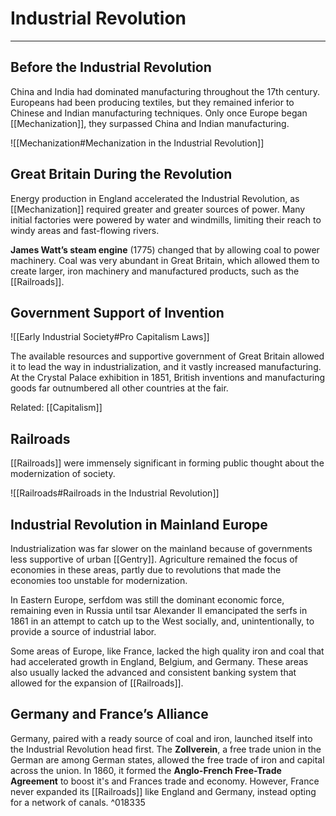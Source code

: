 # Industrial Revolution
---

## Before the Industrial Revolution
China and India had dominated manufacturing throughout the 17th century. Europeans had been producing textiles, but they remained inferior to Chinese and Indian manufacturing techniques. Only once Europe began [[Mechanization]], they surpassed China and Indian manufacturing.

![[Mechanization#Mechanization in the Industrial Revolution]]

## Great Britain During the Revolution
Energy production in England accelerated the Industrial Revolution, as [[Mechanization]] required greater and greater sources of power. Many initial factories were powered by water and windmills, limiting their reach to windy areas and fast-flowing rivers.

**James Watt’s steam engine** (1775) changed that by allowing coal to power machinery. Coal was very abundant in Great Britain, which allowed them to create larger, iron machinery and manufactured products, such as the [[Railroads]]. 

## Government Support of Invention

![[Early Industrial Society#Pro Capitalism Laws]]

The available resources and supportive government of Great Britain allowed it to lead the way in industrialization, and it vastly increased manufacturing. At the Crystal Palace exhibition in 1851, British inventions and manufacturing goods far outnumbered all other countries at the fair.

Related: [[Capitalism]]

## Railroads
[[Railroads]] were immensely significant in forming public thought about the modernization of society.

![[Railroads#Railroads in the Industrial Revolution]]

## Industrial Revolution in Mainland Europe
Industrialization was far slower on the mainland because of governments less supportive of urban [[Gentry]]. Agriculture remained the focus of economies in these areas, partly due to revolutions that made the economies too unstable for modernization.

In Eastern Europe, serfdom was still the dominant economic force, remaining even in Russia until tsar Alexander II emancipated the serfs in 1861 in an attempt to catch up to the West socially, and, unintentionally, to provide a source of industrial labor.

Some areas of Europe, like France, lacked the high quality iron and coal that had accelerated growth in England, Belgium, and Germany. These areas also usually lacked the advanced and consistent banking system that allowed for the expansion of [[Railroads]].

## Germany and France’s Alliance
Germany, paired with a ready source of coal and iron, launched itself into the Industrial Revolution head first. The **Zollverein**, a free trade union in the German are among German states, allowed the free trade of iron and capital across the union. In 1860, it formed the **Anglo-French Free-Trade Agreement** to boost it's and Frances trade and economy. However, France never expanded its [[Railroads]] like England and Germany, instead opting for a network of canals. ^018335